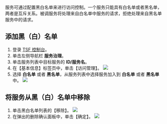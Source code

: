 服务可通过配置黑白名单来进行访问控制。一个服务只能具有白名单或者黑名单，两者是互斥关系。被调服务将处理来自白名单中服务的请求，拒绝处理来自黑名单服务中的请求。

## 添加黑（白）名单

1. 登录 [TSF 控制台](https://console.cloud.tencent.com/tsf/index)。
2. 单击左侧导航栏 **服务治理**。
3. 单击服务列表中目标服务的 **ID/服务名**。
4. 在【基本信息】标签页中，单击【访问管理】。
![](https://main.qcloudimg.com/raw/29bb33019fa1a7afe6a65b79abe9ec3b.png)
5. 选择 **白名单** 或者 **黑名单**，从服务列表中选择服务加入到 **白名单** 或者 **黑名单** 中。
![](https://main.qcloudimg.com/raw/a23aa7ed23fdba4592f506011016b9a0.png)

## 将服务从黑（白）名单中移除

1. 单击黑白名单列表的【移除】。
![](https://main.qcloudimg.com/raw/727f4ee7873f33ababa58c622bf6b926.png)
2. 在弹出的删除确认面板中，单击【确定】。
![](https://main.qcloudimg.com/raw/01e9606d142886593c77a7d5d8701a7b.png)

